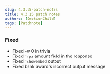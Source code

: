 ```yaml
---
slug: 4.3.15-patch-notes
title: 4.3.15 patch notes
authors: [EmotionChild]
tags: [Patchnote]
---
```


### Fixed

  - Fixed -w 0 in trivia
  - Fixed `'rps` amount field in the response
  - Fixed `'showembed` output
  - Fixed bank award's incorrect output message